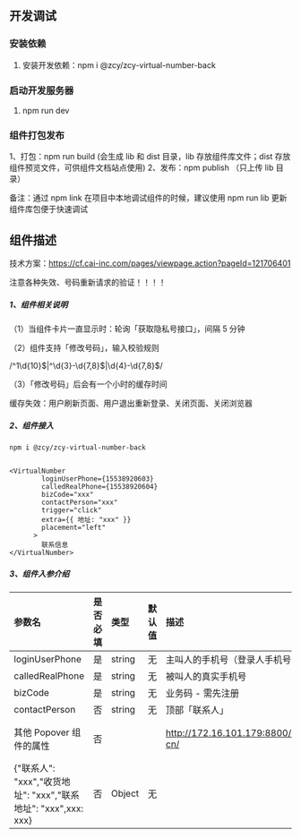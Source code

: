 ## 开发调试

### 安装依赖

1. 安装开发依赖：npm i @zcy/zcy-virtual-number-back

### 启动开发服务器

1. npm run dev

### 组件打包发布

1、打包：npm run build (会生成 lib 和 dist 目录，lib 存放组件库文件；dist 存放组件预览文件，可供组件文档站点使用)
2、发布：npm publish （只上传 lib 目录）

备注：通过 npm link 在项目中本地调试组件的时候，建议使用 npm run lib 更新组件库包便于快速调试

## 组件描述

技术方案：https://cf.cai-inc.com/pages/viewpage.action?pageId=121706401

注意各种失效、号码重新请求的验证！！！！

##### 1、组件相关说明

（1）当组件卡片一直显示时：轮询「获取隐私号接口」，间隔 5 分钟

（2）组件支持「修改号码」，输入校验规则

/^1\d{10}$|^\d{3}-\d{7,8}$|\d{4}-\d{7,8}$/

（3）「修改号码」后会有一个小时的缓存时间

缓存失效：用户刷新页面、用户退出重新登录、关闭页面、关闭浏览器

##### 2、组件接入

```
npm i @zcy/zcy-virtual-number-back


<VirtualNumber
        loginUserPhone={15538920603}
        calledRealPhone={15538920604}
        bizCode="xxx"
        contactPerson="xxx"
        trigger="click"
        extra={{ 地址: "xxx" }}
        placement="left"
      >
        联系信息
</VirtualNumber>
```

##### 3、组件入参介绍


| 参数名                                                       | 是否必填 | 类型   | 默认值 | 描述                                              | 备注                                 |
| :----------------------------------------------------------- | :------- | :----- | :----- | :------------------------------------------------ | :----------------------------------- |
| loginUserPhone                                               | 是       | string | 无     | 主叫人的手机号（登录人手机号）                    |                                      |
| calledRealPhone                                              | 是       | string | 无     | 被叫人的真实手机号                                |                                      |
| bizCode                                                      | 是       | string | 无     | 业务码 - 需先注册                                 |                                      |
| contactPerson                                                | 否       | string | 无     | 顶部「联系人」                                    |                                      |
| 其他 Popover 组件的属性                                      | 否       |        |        | http://172.16.101.179:8800/components/popover-cn/ | defaultVisible 固定为 false 不可修改 |
| {"联系人": "xxx","收货地址": "xxx","联系地址": "xxx",xxx: xxx} | 否       | Object | 无     |                                                   | 传则显示，不传则不显示               |
